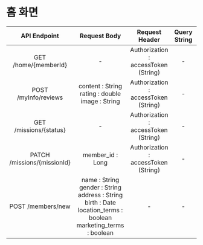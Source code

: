 # 홈 화면
    
|        API Endpoint         |                                                            Request Body                                                            |            Request Header            | Query String | Path Variable |
|:---------------------------:|:----------------------------------------------------------------------------------------------------------------------------------:|:------------------------------------:|:------------:|:-------------:|
|    GET /home/{memberId}     |                                                                 -                                                                  | Authorization : accessToken (String) |      -       |     회원 id     |
|    POST /myInfo/reviews     |                                      content : String <br/>rating : double<br/>image : String                                      | Authorization : accessToken (String) |      -       |       -       |               |
|   GET /missions/{status}    |                                                                 -                                                                  | Authorization : accessToken (String) |      -       |   미션 완료 여부    |
| PATCH /missions/{missionId} |                                                          member_id : Long                                                          | Authorization : accessToken (String) |      -       |   성공한 미션 ID   |
|      POST /members/new      | name : String<br/>gender : String<br/>address : String<br/>birth : Date<br/>location_terms : boolean<br/>marketing_terms : boolean |                  -                   |      -       |       -       |


